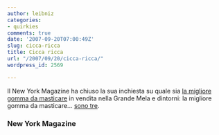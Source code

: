 ```yaml
---
author: leibniz
categories:
- quirkies
comments: true
date: '2007-09-20T07:00:49Z'
slug: cicca-ricca
title: Cicca ricca
url: "/2007/09/20/cicca-ricca/"
wordpress_id: 2569

---
```

Il New York Magazine ha chiuso la sua inchiesta su quale sia [la migliore gomma da masticare](http://nymag.com/shopping/features/37637/) in vendita nella Grande Mela e dintorni: la migliore gomma da masticare... [sono tre](http://nymag.com/shopping/features/37637/index1.html).


### New York Magazine
